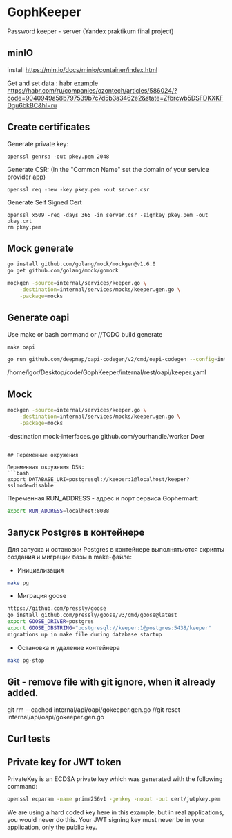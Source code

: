 # GophKeeper
Password keeper - server (Yandex praktikum final project)


## minIO
install
https://min.io/docs/minio/container/index.html




Get and set data : habr example
https://habr.com/ru/companies/ozontech/articles/586024/?code=9040949a58b797539b7c7d5b3a3462e2&state=Zfbrcwb5DSFDKXKFDgu6bkBC&hl=ru

## Create certificates

Generate private key:
```
openssl genrsa -out pkey.pem 2048
```
Generate CSR: (In the "Common Name" set the domain of your service provider app)
```
openssl req -new -key pkey.pem -out server.csr
```

Generate Self Signed Cert
```
openssl x509 -req -days 365 -in server.csr -signkey pkey.pem -out pkey.crt
rm pkey.pem
```


## Mock generate 

```bash
go install github.com/golang/mock/mockgen@v1.6.0
go get github.com/golang/mock/gomock

```

```bash
mockgen -source=internal/services/keeper.go \
    -destination=internal/services/mocks/keeper.gen.go \
    -package=mocks


```


## Generate oapi
Use make or bash command or //TODO build generate
```
make oapi
```
```bash
go run github.com/deepmap/oapi-codegen/v2/cmd/oapi-codegen --config=internal/rest/oapi/cfg.yaml --package oapi internal/rest/oapi/keeper.yaml
```
/home/igor/Desktop/code/GophKeeper/internal/rest/oapi/keeper.yaml
## Mock
```bash
mockgen -source=internal/services/keeper.go \
    -destination=internal/services/mocks/keeper.gen.go \
    -package=mocks
```
-destination mock-interfaces.go github.com/yourhandle/worker Doer
```

## Переменные окружения

Переменная окружения DSN:
```bash
export DATABASE_URI=postgresql://keeper:1@localhost/keeper?sslmode=disable
```
Переменная RUN_ADDRESS - адреc и порт сервиса Gophermart:
```bash
export RUN_ADDRESS=localhost:8088
```

## Запуск Postgres в контейнере

Для запуска и остановки Postgres в контейнере выполнятьются скрипты создания и миграции базы в make-файле:
* Инициализация
```bash
make pg
```
* Миграция goose
```bash
https://github.com/pressly/goose
go install github.com/pressly/goose/v3/cmd/goose@latest
export GOOSE_DRIVER=postgres
export GOOSE_DBSTRING="postgresql://keeper:1@postgres:5438/keeper"
migrations up in make file during database startup
```
* Остановка и удаление контейнера
```bash
make pg-stop
```

## Git - remove file with git ignore, when it already added.
git rm --cached internal/api/oapi/gokeeper.gen.go
//git reset internal/api/oapi/gokeeper.gen.go

## Curl tests


## Private key for JWT token
PrivateKey is an ECDSA private key which was generated with the following
command:

```bash
openssl ecparam -name prime256v1 -genkey -noout -out cert/jwtpkey.pem
```
We are using a hard coded key here in this example, but in real applications,
you would never do this. Your JWT signing key must never be in your application,
only the public key.